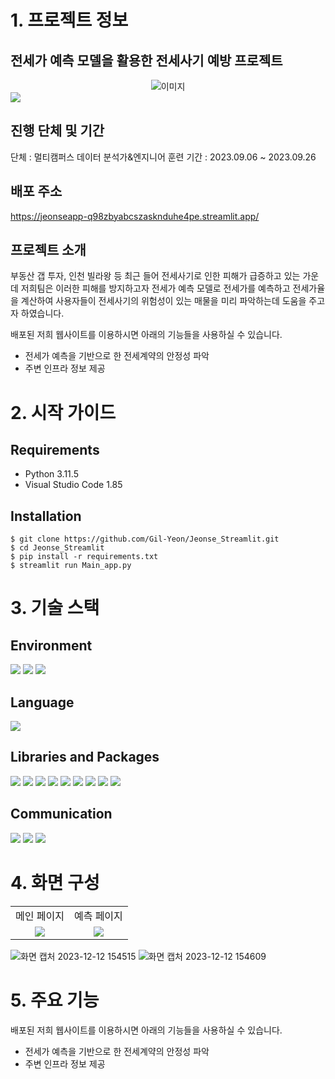 
# 1. 프로젝트 정보
## 전세가 예측 모델을 활용한 전세사기 예방 프로젝트

<div style="display: flex; justify-content: center;"><img src="https://github.com/Gil-Yeon/TIL/assets/90386792/232e36f3-e019-42e1-99d3-8beb3059f1ba" style="max-width: 300px;" alt="이미지"></div>
<a href="https://hits.seeyoufarm.com", ><img src="https://hits.seeyoufarm.com/api/count/incr/badge.svg?url=https%3A%2F%2Fgithub.com%2FGil-Yeon%2FTIL%2Ftree%2Fmaster%2FProject%2FJeonse_Price&count_bg=%2379C83D&title_bg=%23555555&icon=&icon_color=%23E7E7E7&title=hits&edge_flat=false"/></a>

## 진행 단체 및 기간
단체 : 멀티캠퍼스 데이터 분석가&엔지니어 훈련
기간 : 2023.09.06 ~ 2023.09.26

## 배포 주소
https://jeonseapp-q98zbyabcszasknduhe4pe.streamlit.app/

## 프로젝트 소개
부동산 갭 투자, 인천 빌라왕 등 최근 들어 전세사기로 인한 피해가 급증하고 있는 가운데
저희팀은 이러한 피해를 방지하고자 전세가 예측 모델로 전세가를 예측하고 전세가율을 계산하여
사용자들이 전세사기의 위험성이 있는 매물을 미리 파악하는데 도움을 주고자 하였습니다.

배포된 저희 웹사이트를 이용하시면 아래의 기능들을 사용하실 수 있습니다.
  - 전세가 예측을 기반으로 한 전세계약의 안정성 파악
  - 주변 인프라 정보 제공

# 2. 시작 가이드
## Requirements
- Python 3.11.5
- Visual Studio Code 1.85

## Installation
```
$ git clone https://github.com/Gil-Yeon/Jeonse_Streamlit.git
$ cd Jeonse_Streamlit
$ pip install -r requirements.txt
$ streamlit run Main_app.py
```
# 3. 기술 스택
## Environment
 <img src="https://img.shields.io/badge/Jupyter Notebook-F37626?style=for-the-badge&logo=Jupyter&logoColor=white">
<img  src="https://img.shields.io/badge/VISUAL STUDIO CODE-007ACC?style=for-the-badge&logo=Visualstudiocode&logoColor=white"> <img src="https://img.shields.io/badge/git-F05032?style=for-the-badge&logo=git&logoColor=white">

## Language
 <img src="https://img.shields.io/badge/python-3776AB?style=for-the-badge&logo=python&logoColor=white">

## Libraries and Packages
<img src="https://img.shields.io/badge/pandas-150458?style=for-the-badge&logo=pandas&logoColor=white"> <img src="https://img.shields.io/badge/numpy-013243?style=for-the-badge&logo=numpy&logoColor=white"> <img src="https://img.shields.io/badge/sklearn-F7931E?style=for-the-badge&logo=scikit-learn&logoColor=white"> <img src="https://img.shields.io/badge/tensorflow-FF6F00?style=for-the-badge&logo=tensorflow&logoColor=white"> <img src="https://img.shields.io/badge/scipy-8CAAE6?style=for-the-badge&logo=scipy&logoColor=white"> <img src="https://img.shields.io/badge/plotly-3F4F75?style=for-the-badge&logo=plotly&logoColor=white"> <img src="https://img.shields.io/badge/streamlit-FF4B4B?style=for-the-badge&logo=Streamlit&logoColor=white"> <img src="https://img.shields.io/badge/folium-77B829?style=for-the-badge&logo=folium&logoColor=white"> <img src="https://img.shields.io/badge/selenium-43B02A?style=for-the-badge&logo=selenium&logoColor=white">

## Communication
<img src="https://img.shields.io/badge/slack-4A154B?style=for-the-badge&logo=slack&logoColor=white"> <img src="https://img.shields.io/badge/notion-000000?style=for-the-badge&logo=notion&logoColor=white"> <img src="https://img.shields.io/badge/github-181717?style=for-the-badge&logo=github&logoColor=white">

# 4. 화면 구성
<table>
  <tr>
    <td align="center">메인 페이지</td>
    <td align="center">예측 페이지</td>
  </tr>
  <tr>
    <td align="center"><img src="https://github.com/Gil-Yeon/TIL/assets/90386792/b284a436-00c3-410d-a9d6-b64ff7c6064d"></td>
    <td align="center"><img src="https://github.com/Gil-Yeon/TIL/assets/90386792/94e6e01b-d4b9-4b8f-8e5e-bfcee216d84c"></td>
  </tr>
</table>

![화면 캡처 2023-12-12 154515](https://github.com/Gil-Yeon/TIL/assets/90386792/b284a436-00c3-410d-a9d6-b64ff7c6064d)
![화면 캡처 2023-12-12 154609](https://github.com/Gil-Yeon/TIL/assets/90386792/94e6e01b-d4b9-4b8f-8e5e-bfcee216d84c)

# 5. 주요 기능
배포된 저희 웹사이트를 이용하시면 아래의 기능들을 사용하실 수 있습니다.
  - 전세가 예측을 기반으로 한 전세계약의 안정성 파악
  - 주변 인프라 정보 제공
